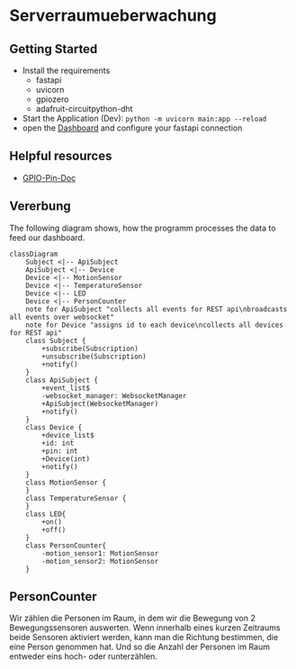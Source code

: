 # Serverraumueberwachung

## Getting Started

- Install the requirements
  - fastapi
  - uvicorn
  - gpiozero
  - adafruit-circuitpython-dht
- Start the Application (Dev): `python -m uvicorn main:app --reload`
- open the [Dashboard](https://buntelrus.github.io/Serverraumueberwachung/settings) and configure your fastapi connection

## Helpful resources

- [GPIO-Pin-Doc](https://pinout.xyz/)

## Vererbung

The following diagram shows, how the programm processes the data to feed our dashboard.
```mermaid
classDiagram
    Subject <|-- ApiSubject
    ApiSubject <|-- Device
    Device <|-- MotionSensor
    Device <|-- TemperatureSensor
    Device <|-- LED
    Device <|-- PersonCounter
    note for ApiSubject "collects all events for REST api\nbroadcasts all events over websocket"
    note for Device "assigns id to each device\ncollects all devices for REST api"
    class Subject {
        +subscribe(Subscription)
        +unsubscribe(Subscription)
        +notify()
    }
    class ApiSubject {
        +event_list$
        -websocket_manager: WebsocketManager
        +ApiSubject(WebsocketManager)
        +notify()
    }
    class Device {
        +device_list$
        +id: int
        +pin: int
        +Device(int)
        +notify()
    }
    class MotionSensor {
    }
    class TemperatureSensor {
    }
    class LED{
        +on()
        +off()
    }
    class PersonCounter{
        -motion_sensor1: MotionSensor
        -motion_sensor2: MotionSensor
    }
```

## PersonCounter

Wir zählen die Personen im Raum, in dem wir die Bewegung von 2 Bewegungssensoren auswerten. Wenn innerhalb eines kurzen Zeitraums
beide Sensoren aktiviert werden, kann man die Richtung bestimmen, die eine Person genommen hat. Und so die Anzahl der Personen im Raum
entweder eins hoch- oder runterzählen.

